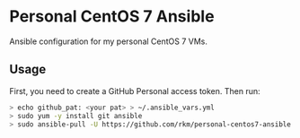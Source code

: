 
# Personal CentOS 7 Ansible

Ansible configuration for my personal CentOS 7 VMs.

## Usage

First, you need to create a GitHub Personal access token. Then run:

```bash
> echo github_pat: <your pat> > ~/.ansible_vars.yml
> sudo yum -y install git ansible
> sudo ansible-pull -U https://github.com/rkm/personal-centos7-ansible
```
